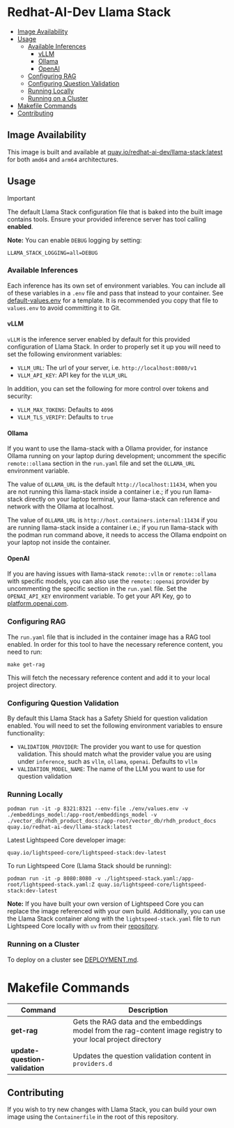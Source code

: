 # Redhat-AI-Dev Llama Stack

- [Image Availability](#image-availability)
- [Usage](#usage)
  - [Available Inferences](#available-inferences)
    - [vLLM](#vllm)
    - [Ollama](#ollama)
    - [OpenAI](#openai)
  - [Configuring RAG](#configuring-rag)
  - [Configuring Question Validation](#configuring-question-validation)
  - [Running Locally](#running-locally)
  - [Running on a Cluster](#running-on-a-cluster)
- [Makefile Commands](#makefile-commands)
- [Contributing](#contributing)


## Image Availability

This image is built and available at [quay.io/redhat-ai-dev/llama-stack:latest](https://quay.io/repository/redhat-ai-dev/llama-stack) for both `amd64` and `arm64` architectures.

## Usage

> [!IMPORTANT]
> The default Llama Stack configuration file that is baked into the built image contains tools. Ensure your provided inference server has tool calling **enabled**.

**Note:** You can enable `DEBUG` logging by setting:
```
LLAMA_STACK_LOGGING=all=DEBUG
```

### Available Inferences

Each inference has its own set of environment variables. You can include all of these variables in a `.env` file and pass that instead to your container. See [default-values.env](./env/default-values.env) for a template. It is recommended you copy that file to `values.env` to avoid committing it to Git.

#### vLLM

`vLLM` is the inference server enabled by default for this provided configuration of Llama Stack. In order to properly set it up you will need to set the following environment variables:

- `VLLM_URL`: The url of your server, i.e. `http://localhost:8080/v1`
- `VLLM_API_KEY`: API key for the `VLLM_URL`

In addition, you can set the following for more control over tokens and security:

- `VLLM_MAX_TOKENS`: Defaults to `4096`
- `VLLM_TLS_VERIFY`: Defaults to `true`

#### Ollama

If you want to use the llama-stack with a Ollama provider, for instance Ollama running on your laptop during development; uncomment the specific `remote::ollama` section in the `run.yaml` file and set the `OLLAMA_URL` environment variable.

The value of `OLLAMA_URL` is the default `http://localhost:11434`, when you are not running this llama-stack inside a container i.e.; if you run llama-stack directly on your laptop terminal, your llama-stack can reference and network with the Ollama at localhost.

The value of `OLLAMA_URL` is `http://host.containers.internal:11434` if you are running llama-stack inside a container i.e.; if you run llama-stack with the podman run command above, it needs to access the Ollama endpoint on your laptop not inside the container.

#### OpenAI

If you are having issues with llama-stack `remote::vllm` or `remote::ollama` with specific models, you can also use the `remote::openai` provider by uncommenting the specific section in the `run.yaml` file. Set the `OPENAI_API_KEY` environment variable. To get your API Key, go to [platform.openai.com](https://platform.openai.com/settings/organization/api-keys).

### Configuring RAG

The `run.yaml` file that is included in the container image has a RAG tool enabled. In order for this tool to have the necessary reference content, you need to run:

```
make get-rag
```

This will fetch the necessary reference content and add it to your local project directory.

### Configuring Question Validation

By default this Llama Stack has a Safety Shield for question validation enabled. You will need to set the following environment variables to ensure functionality:

- `VALIDATION_PROVIDER`: The provider you want to use for question validation. This should match what the provider value you are using under `inference`, such as `vllm`, `ollama`, `openai`. Defaults to `vllm`
- `VALIDATION_MODEL_NAME`: The name of the LLM you want to use for question validation

### Running Locally

```
podman run -it -p 8321:8321 --env-file ./env/values.env -v ./embeddings_model:/app-root/embeddings_model -v ./vector_db/rhdh_product_docs:/app-root/vector_db/rhdh_product_docs quay.io/redhat-ai-dev/llama-stack:latest
```

Latest Lightspeed Core developer image:
```
quay.io/lightspeed-core/lightspeed-stack:dev-latest
```

To run Lightspeed Core (Llama Stack should be running):
```
podman run -it -p 8080:8080 -v ./lightspeed-stack.yaml:/app-root/lightspeed-stack.yaml:Z quay.io/lightspeed-core/lightspeed-stack:dev-latest
```

**Note:** If you have built your own version of Lightspeed Core you can replace the image referenced with your own build. Additionally, you can use the Llama Stack container along with the `lightspeed-stack.yaml` file to run Lightspeed Core locally with `uv` from their [repository](https://github.com/lightspeed-core/lightspeed-stack).

### Running on a Cluster

To deploy on a cluster see [DEPLOYMENT.md](./docs/DEPLOYMENT.md).

# Makefile Commands

| Command | Description |
| ---- | ----|
| **get-rag** | Gets the RAG data and the embeddings model from the rag-content image registry to your local project directory |
| **update-question-validation** | Updates the question validation content in `providers.d` |

## Contributing

If you wish to try new changes with Llama Stack, you can build your own image using the `Containerfile` in the root of this repository.